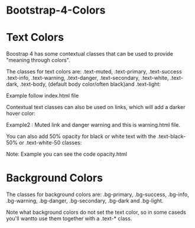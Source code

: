 # Bootstrap-4-Colors
# Text Colors 
Boostrap 4 has some contextual classes that can be used to provide "meaning through colors".

The classes for text colors are: .text-muted, .text-primary, .text-success .text-info, .text-warning, .text-danger, .text-secondary, .text-white, .text-dark, .text-body, (default body color/often black)and .text-light:

Example follow index.html file

Contextual text classes can also be used on links, which will add a darker hover color:

Example2 : Muted link and danger warning and this is warning.html file.

You can also add 50% opacity for black or white text with the .text-black-50% or .text-white-50 classes:

Note: Example you can see the code opacity.html


# Background Colors
The classes for background colors are: .bg-primary, .bg-success, .bg-info, .bg-warning, .bg-danger, .bg-secondary, .bg-dark and .bg-light.

Note  what background colors do not set the text color, so in some caseds you'll wantto use them together with a .text-* class.

